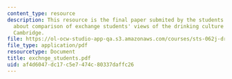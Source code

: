 ```yaml
---
content_type: resource
description: This resource is the final paper submited by the students explaining
  about comparison of exchange students' views of the drinking culture of MIT and
  Cambridge.
file: https://ol-ocw-studio-app-qa.s3.amazonaws.com/courses/sts-062j-drugs-politics-and-culture-spring-2006/af4d6047dc17c5e7474c80337daffc26_exchnge_students.pdf
file_type: application/pdf
resourcetype: Document
title: exchnge_students.pdf
uid: af4d6047-dc17-c5e7-474c-80337daffc26
---
```

